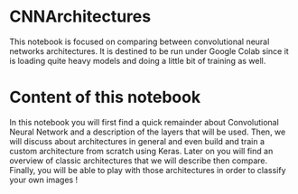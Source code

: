 # CNNArchitectures
This notebook is focused on comparing between convolutional neural networks architectures. 
It is destined to be run under Google Colab since it is loading quite heavy models and doing a little bit of training as well.

# Content of this notebook
In this notebook you will first find a quick remainder about Convolutional Neural Network and a description of the layers that will be used.
Then, we will discuss about architectures in general and even build and train a custom architecture from scratch using Keras.
Later on you will find an overview of classic architectures that we will describe then compare.
Finally, you will be able to play with those architectures in order to classify your own images ! 
